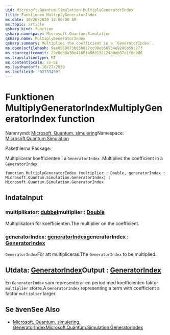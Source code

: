 ```yaml
---
uid: Microsoft.Quantum.Simulation.MultiplyGeneratorIndex
title: Funktionen MultiplyGeneratorIndex
ms.date: 10/26/2020 12:00:00 AM
ms.topic: article
qsharp.kind: function
qsharp.namespace: Microsoft.Quantum.Simulation
qsharp.name: MultiplyGeneratorIndex
qsharp.summary: Multiplies the coefficient in a `GeneratorIndex`.
ms.openlocfilehash: 9ee0568073b65b027cc98eb56934e9286b59c27f
ms.sourcegitcommit: 29e0d88a30e4166fa580132124b0eb57e1f0e986
ms.translationtype: MT
ms.contentlocale: sv-SE
ms.lasthandoff: 10/27/2020
ms.locfileid: "92733499"
---
```

# <a name="multiplygeneratorindex-function"></a><span data-ttu-id="3499a-102">Funktionen MultiplyGeneratorIndex</span><span class="sxs-lookup"><span data-stu-id="3499a-102">MultiplyGeneratorIndex function</span></span>

<span data-ttu-id="3499a-103">Namnrymd: [Microsoft. Quantum. simulering](xref:Microsoft.Quantum.Simulation)</span><span class="sxs-lookup"><span data-stu-id="3499a-103">Namespace: [Microsoft.Quantum.Simulation](xref:Microsoft.Quantum.Simulation)</span></span>

<span data-ttu-id="3499a-104">Paketfilerna [](https://nuget.org/packages/)</span><span class="sxs-lookup"><span data-stu-id="3499a-104">Package: [](https://nuget.org/packages/)</span></span>


<span data-ttu-id="3499a-105">Multiplicerar koefficienten i a `GeneratorIndex` .</span><span class="sxs-lookup"><span data-stu-id="3499a-105">Multiplies the coefficient in a `GeneratorIndex`.</span></span>

```qsharp
function MultiplyGeneratorIndex (multiplier : Double, generatorIndex : Microsoft.Quantum.Simulation.GeneratorIndex) : Microsoft.Quantum.Simulation.GeneratorIndex
```


## <a name="input"></a><span data-ttu-id="3499a-106">Indata</span><span class="sxs-lookup"><span data-stu-id="3499a-106">Input</span></span>

### <a name="multiplier--double"></a><span data-ttu-id="3499a-107">multiplikator: [dubbel](xref:microsoft.quantum.lang-ref.double)</span><span class="sxs-lookup"><span data-stu-id="3499a-107">multiplier : [Double](xref:microsoft.quantum.lang-ref.double)</span></span>

<span data-ttu-id="3499a-108">Multiplikatorn för koefficienten.</span><span class="sxs-lookup"><span data-stu-id="3499a-108">The multiplier on the coefficient.</span></span>


### <a name="generatorindex--generatorindex"></a><span data-ttu-id="3499a-109">generatorIndex: [generatorIndex](xref:Microsoft.Quantum.Simulation.GeneratorIndex)</span><span class="sxs-lookup"><span data-stu-id="3499a-109">generatorIndex : [GeneratorIndex](xref:Microsoft.Quantum.Simulation.GeneratorIndex)</span></span>

<span data-ttu-id="3499a-110">`GeneratorIndex`För att multipliceras.</span><span class="sxs-lookup"><span data-stu-id="3499a-110">The `GeneratorIndex` to be multiplied.</span></span>



## <a name="output--generatorindex"></a><span data-ttu-id="3499a-111">Utdata: [GeneratorIndex](xref:Microsoft.Quantum.Simulation.GeneratorIndex)</span><span class="sxs-lookup"><span data-stu-id="3499a-111">Output : [GeneratorIndex](xref:Microsoft.Quantum.Simulation.GeneratorIndex)</span></span>

<span data-ttu-id="3499a-112">En `GeneratorIndex` som representerar en period med koefficienten faktor `multiplier` större.</span><span class="sxs-lookup"><span data-stu-id="3499a-112">A `GeneratorIndex` representing a term with coefficient a factor `multiplier` larger.</span></span>

## <a name="see-also"></a><span data-ttu-id="3499a-113">Se även</span><span class="sxs-lookup"><span data-stu-id="3499a-113">See Also</span></span>

- [<span data-ttu-id="3499a-114">Microsoft. Quantum. simulering. GeneratorIndex</span><span class="sxs-lookup"><span data-stu-id="3499a-114">Microsoft.Quantum.Simulation.GeneratorIndex</span></span>](xref:Microsoft.Quantum.Simulation.GeneratorIndex)